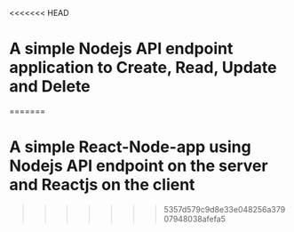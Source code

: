 <<<<<<< HEAD
# A simple Nodejs API endpoint application to Create, Read, Update and Delete

=======
# A simple React-Node-app using Nodejs API endpoint on the server and Reactjs on the client
>>>>>>> 5357d579c9d8e33e048256a37907948038afefa5
